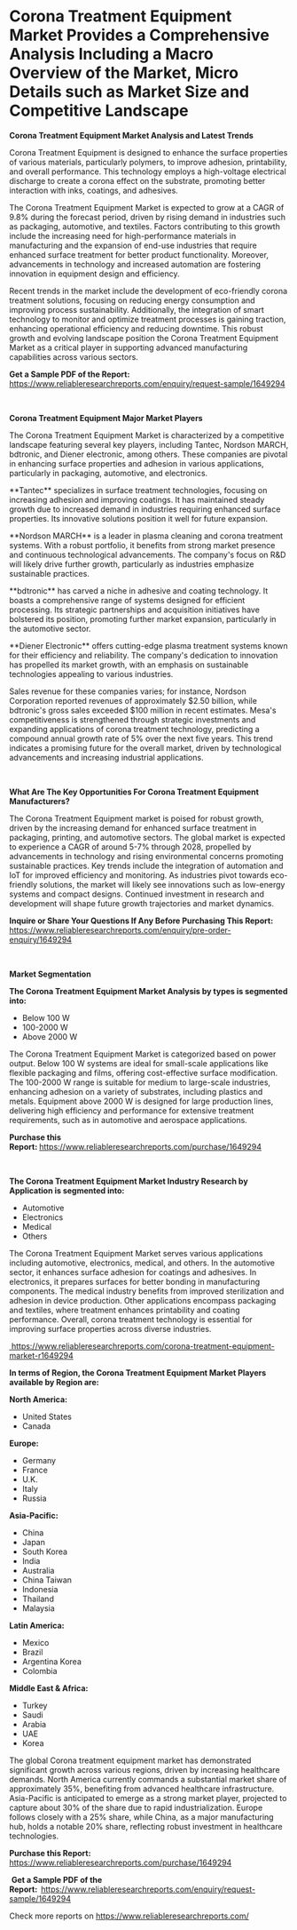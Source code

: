 <p><h1>Corona Treatment Equipment Market Provides a Comprehensive Analysis Including a Macro Overview of the Market, Micro Details such as Market Size and Competitive Landscape</h1></p><p><strong>Corona Treatment Equipment Market Analysis and Latest Trends</strong></p>
<p><p>Corona Treatment Equipment is designed to enhance the surface properties of various materials, particularly polymers, to improve adhesion, printability, and overall performance. This technology employs a high-voltage electrical discharge to create a corona effect on the substrate, promoting better interaction with inks, coatings, and adhesives.</p><p>The Corona Treatment Equipment Market is expected to grow at a CAGR of 9.8% during the forecast period, driven by rising demand in industries such as packaging, automotive, and textiles. Factors contributing to this growth include the increasing need for high-performance materials in manufacturing and the expansion of end-use industries that require enhanced surface treatment for better product functionality. Moreover, advancements in technology and increased automation are fostering innovation in equipment design and efficiency.</p><p>Recent trends in the market include the development of eco-friendly corona treatment solutions, focusing on reducing energy consumption and improving process sustainability. Additionally, the integration of smart technology to monitor and optimize treatment processes is gaining traction, enhancing operational efficiency and reducing downtime. This robust growth and evolving landscape position the Corona Treatment Equipment Market as a critical player in supporting advanced manufacturing capabilities across various sectors.</p></p>
<p><strong>Get a Sample PDF of the Report:&nbsp;</strong> <a href="https://www.reliableresearchreports.com/enquiry/request-sample/1649294?utm_campaign=1927&utm_medium=2&utm_source=Github&utm_content=ia&utm_term=29122024&utm_id=corona-treatment-equipment">https://www.reliableresearchreports.com/enquiry/request-sample/1649294</a></p>
<p>&nbsp;</p>
<p><strong>Corona Treatment Equipment Major Market Players</strong></p>
<p><p>The Corona Treatment Equipment Market is characterized by a competitive landscape featuring several key players, including Tantec, Nordson MARCH, bdtronic, and Diener electronic, among others. These companies are pivotal in enhancing surface properties and adhesion in various applications, particularly in packaging, automotive, and electronics.</p><p>**Tantec** specializes in surface treatment technologies, focusing on increasing adhesion and improving coatings. It has maintained steady growth due to increased demand in industries requiring enhanced surface properties. Its innovative solutions position it well for future expansion.</p><p>**Nordson MARCH** is a leader in plasma cleaning and corona treatment systems. With a robust portfolio, it benefits from strong market presence and continuous technological advancements. The company's focus on R&D will likely drive further growth, particularly as industries emphasize sustainable practices.</p><p>**bdtronic** has carved a niche in adhesive and coating technology. It boasts a comprehensive range of systems designed for efficient processing. Its strategic partnerships and acquisition initiatives have bolstered its position, promoting further market expansion, particularly in the automotive sector.</p><p>**Diener Electronic** offers cutting-edge plasma treatment systems known for their efficiency and reliability. The company's dedication to innovation has propelled its market growth, with an emphasis on sustainable technologies appealing to various industries.</p><p>Sales revenue for these companies varies; for instance, Nordson Corporation reported revenues of approximately $2.50 billion, while bdtronic's gross sales exceeded $100 million in recent estimates. Mesa's competitiveness is strengthened through strategic investments and expanding applications of corona treatment technology, predicting a compound annual growth rate of 5% over the next five years. This trend indicates a promising future for the overall market, driven by technological advancements and increasing industrial applications.</p></p>
<p>&nbsp;</p>
<p><strong>What Are The Key Opportunities For Corona Treatment Equipment Manufacturers?</strong></p>
<p><p>The Corona Treatment Equipment market is poised for robust growth, driven by the increasing demand for enhanced surface treatment in packaging, printing, and automotive sectors. The global market is expected to experience a CAGR of around 5-7% through 2028, propelled by advancements in technology and rising environmental concerns promoting sustainable practices. Key trends include the integration of automation and IoT for improved efficiency and monitoring. As industries pivot towards eco-friendly solutions, the market will likely see innovations such as low-energy systems and compact designs. Continued investment in research and development will shape future growth trajectories and market dynamics.</p></p>
<p><strong>Inquire or Share Your Questions If Any Before Purchasing This Report:</strong> <a href="https://www.reliableresearchreports.com/enquiry/pre-order-enquiry/1649294?utm_campaign=1927&utm_medium=2&utm_source=Github&utm_content=ia&utm_term=29122024&utm_id=corona-treatment-equipment">https://www.reliableresearchreports.com/enquiry/pre-order-enquiry/1649294</a></p>
<p>&nbsp;</p>
<p><strong>Market Segmentation</strong></p>
<p><strong>The Corona Treatment Equipment Market Analysis by types is segmented into:</strong></p>
<p><ul><li>Below 100 W</li><li>100-2000 W</li><li>Above 2000 W</li></ul></p>
<p><p>The Corona Treatment Equipment Market is categorized based on power output. Below 100 W systems are ideal for small-scale applications like flexible packaging and films, offering cost-effective surface modification. The 100-2000 W range is suitable for medium to large-scale industries, enhancing adhesion on a variety of substrates, including plastics and metals. Equipment above 2000 W is designed for large production lines, delivering high efficiency and performance for extensive treatment requirements, such as in automotive and aerospace applications.</p></p>
<p><strong>Purchase this Report:&nbsp;</strong><a href="https://www.reliableresearchreports.com/purchase/1649294?utm_campaign=1927&utm_medium=2&utm_source=Github&utm_content=ia&utm_term=29122024&utm_id=corona-treatment-equipment">https://www.reliableresearchreports.com/purchase/1649294</a></p>
<p>&nbsp;</p>
<p><strong>The Corona Treatment Equipment Market Industry Research by Application is segmented into:</strong></p>
<p><ul><li>Automotive</li><li>Electronics</li><li>Medical</li><li>Others</li></ul></p>
<p><p>The Corona Treatment Equipment Market serves various applications including automotive, electronics, medical, and others. In the automotive sector, it enhances surface adhesion for coatings and adhesives. In electronics, it prepares surfaces for better bonding in manufacturing components. The medical industry benefits from improved sterilization and adhesion in device production. Other applications encompass packaging and textiles, where treatment enhances printability and coating performance. Overall, corona treatment technology is essential for improving surface properties across diverse industries.</p></p>
<p><a href="https://www.reliableresearchreports.com/corona-treatment-equipment-market-r1649294?utm_campaign=1927&utm_medium=2&utm_source=Github&utm_content=ia&utm_term=29122024&utm_id=corona-treatment-equipment">&nbsp;https://www.reliableresearchreports.com/corona-treatment-equipment-market-r1649294</a></p>
<p><strong>In terms of Region, the Corona Treatment Equipment Market Players available by Region are:</strong></p>
<p>
    <p> <strong> North America: </strong>
        <ul>
            <li>United States</li>
            <li>Canada</li>
        </ul>
        </p> 
    <p> <strong> Europe: </strong>
        <ul>
            <li>Germany</li>
            <li>France</li>
            <li>U.K.</li>
            <li>Italy</li>
            <li>Russia</li>
        </ul>
        </p> 
    <p> <strong> Asia-Pacific: </strong>
        <ul>
            <li>China</li>
            <li>Japan</li>
            <li>South Korea</li>
            <li>India</li>
            <li>Australia</li>
            <li>China Taiwan</li>
            <li>Indonesia</li>
            <li>Thailand</li>
            <li>Malaysia</li>
        </ul>
        </p> 
    <p> <strong> Latin America: </strong>
        <ul>
            <li>Mexico</li>
            <li>Brazil</li>
            <li>Argentina Korea</li>
            <li>Colombia</li>
        </ul>
        </p> 
    <p> <strong> Middle East & Africa: </strong>
        <ul>
            <li>Turkey</li>
            <li>Saudi</li>
            <li>Arabia</li>
            <li>UAE</li>
            <li>Korea</li>
        </ul>
    </p>
    </p>
<p><p>The global Corona treatment equipment market has demonstrated significant growth across various regions, driven by increasing healthcare demands. North America currently commands a substantial market share of approximately 35%, benefiting from advanced healthcare infrastructure. Asia-Pacific is anticipated to emerge as a strong market player, projected to capture about 30% of the share due to rapid industrialization. Europe follows closely with a 25% share, while China, as a major manufacturing hub, holds a notable 20% share, reflecting robust investment in healthcare technologies.</p></p>
<p><strong>Purchase this Report: </strong><a href="https://www.reliableresearchreports.com/purchase/1649294?utm_campaign=1927&utm_medium=2&utm_source=Github&utm_content=ia&utm_term=29122024&utm_id=corona-treatment-equipment">https://www.reliableresearchreports.com/purchase/1649294</a></p>
<p>&nbsp;<strong>Get a Sample PDF of the Report:&nbsp;&nbsp;</strong><a href="https://www.reliableresearchreports.com/enquiry/request-sample/1649294?utm_campaign=1927&utm_medium=2&utm_source=Github&utm_content=ia&utm_term=29122024&utm_id=corona-treatment-equipment">https://www.reliableresearchreports.com/enquiry/request-sample/1649294</a></p>
<p><strong></strong></p>
<p>Check more reports on <a href="https://www.reliableresearchreports.com/?utm_campaign=1927&utm_medium=2&utm_source=Github&utm_content=ia&utm_term=29122024&utm_id=corona-treatment-equipment">https://www.reliableresearchreports.com/</a></p>